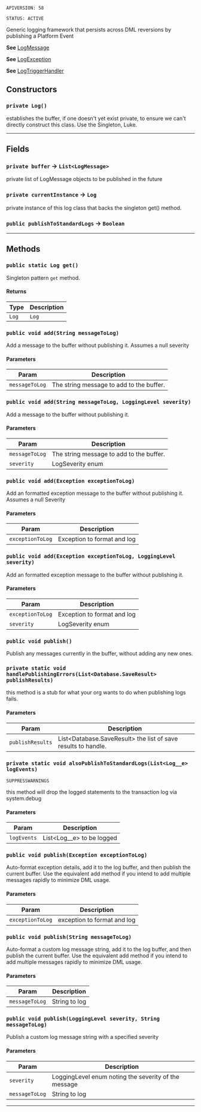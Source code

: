 `APIVERSION: 58`

`STATUS: ACTIVE`

Generic logging framework that persists across DML reversions by publishing a Platform Event

**See** [LogMessage](https://github.com/codefriar/ApexKit/wiki/LogMessage)

**See** [LogException](https://github.com/codefriar/ApexKit/wiki/LogException)

**See** [LogTriggerHandler](https://github.com/codefriar/ApexKit/wiki/LogTriggerHandler)

## Constructors

### `private Log()`

establishes the buffer, if one doesn't yet exist private, to ensure we can't directly construct this class. Use the Singleton, Luke.

---

## Fields

### `private buffer` → `List<LogMessage>`

private list of LogMessage objects to be published in the future

### `private currentInstance` → `Log`

private instance of this log class that backs the singleton get() method.

### `public publishToStandardLogs` → `Boolean`

---

## Methods

### `public static Log get()`

Singleton pattern `get` method.

#### Returns

| Type  | Description |
| ----- | ----------- |
| `Log` | `Log`       |

### `public void add(String messageToLog)`

Add a message to the buffer without publishing it. Assumes a null severity

#### Parameters

| Param          | Description                              |
| -------------- | ---------------------------------------- |
| `messageToLog` | The string message to add to the buffer. |

### `public void add(String messageToLog, LoggingLevel severity)`

Add a message to the buffer without publishing it.

#### Parameters

| Param          | Description                              |
| -------------- | ---------------------------------------- |
| `messageToLog` | The string message to add to the buffer. |
| `severity`     | LogSeverity enum                         |

### `public void add(Exception exceptionToLog)`

Add an formatted exception message to the buffer without publishing it. Assumes a null Severity

#### Parameters

| Param            | Description                 |
| ---------------- | --------------------------- |
| `exceptionToLog` | Exception to format and log |

### `public void add(Exception exceptionToLog, LoggingLevel severity)`

Add an formatted exception message to the buffer without publishing it.

#### Parameters

| Param            | Description                 |
| ---------------- | --------------------------- |
| `exceptionToLog` | Exception to format and log |
| `severity`       | LogSeverity enum            |

### `public void publish()`

Publish any messages currently in the buffer, without adding any new ones.

### `private static void handlePublishingErrors(List<Database.SaveResult> publishResults)`

this method is a stub for what your org wants to do when publishing logs fails.

#### Parameters

| Param            | Description                                                   |
| ---------------- | ------------------------------------------------------------- |
| `publishResults` | List<Database.SaveResult> the list of save results to handle. |

### `private static void alsoPublishToStandardLogs(List<Log__e> logEvents)`

`SUPPRESSWARNINGS`

this method will drop the logged statements to the transaction log via system.debug

#### Parameters

| Param       | Description                 |
| ----------- | --------------------------- |
| `logEvents` | List<Log\_\_e> to be logged |

### `public void publish(Exception exceptionToLog)`

Auto-format exception details, add it to the log buffer, and then publish the current buffer. Use the equivalent add method if you intend to add multiple messages rapidly to minimize DML usage.

#### Parameters

| Param            | Description                 |
| ---------------- | --------------------------- |
| `exceptionToLog` | exception to format and log |

### `public void publish(String messageToLog)`

Auto-format a custom log message string, add it to the log buffer, and then publish the current buffer. Use the equivalent add method if you intend to add multiple messages rapidly to minimize DML usage.

#### Parameters

| Param          | Description   |
| -------------- | ------------- |
| `messageToLog` | String to log |

### `public void publish(LoggingLevel severity, String messageToLog)`

Publish a custom log message string with a specified severity

#### Parameters

| Param          | Description                                          |
| -------------- | ---------------------------------------------------- |
| `severity`     | LoggingLevel enum noting the severity of the message |
| `messageToLog` | String to log                                        |

---
